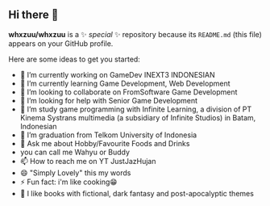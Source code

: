 ## Hi there 👋

**whxzuu/whxzuu** is a ✨ _special_ ✨ repository because its `README.md` (this file) appears on your GitHub profile.

Here are some ideas to get you started:

- 🔭 I’m currently working on GameDev INEXT3 INDONESIAN
- 🌱 I’m currently learning Game Development, Web Development 
- 👯 I’m looking to collaborate on FromSoftware Game Development
- 🤔 I’m looking for help with Senior Game Development 
- 🏫 I’m study game programming with Infinite Learning, a division of PT Kinema Systrans multimedia (a subsidiary of Infinite Studios) in Batam, Indonesian
- 🏫 I’m graduation from Telkom University of Indonesia
- 💬 Ask me about Hobby/Favourite Foods and Drinks
- you can call me Wahyu or Buddy
- 📫 How to reach me on YT JustJazHujan
- 😄 "Simply Lovely" this my words
- ⚡ Fun fact: i'm like cooking😁
- 📔 I like books with fictional, dark fantasy and post-apocalyptic themes

